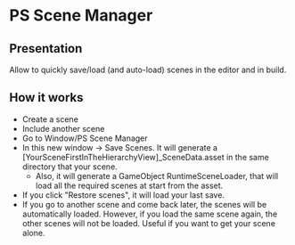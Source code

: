 # PS Scene Manager

## Presentation
Allow to quickly save/load (and auto-load) scenes in the editor and in build.

## How it works
* Create a scene
* Include another scene
* Go to Window/PS Scene Manager
* In this new window -> Save Scenes. It will generate a [YourSceneFirstInTheHierarchyView]_SceneData.asset in the same directory that your scene.
	* Also, it will generate a GameObject RuntimeSceneLoader, that will load all the required scenes at start from the asset.
* If you click "Restore scenes", it will load your last save.
* If you go to another scene and come back later, the scenes will be automatically loaded. 
	However, if you load the same scene again, the other scenes will not be loaded. Useful if you want to get your scene alone.